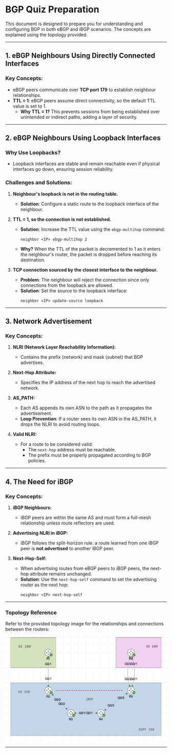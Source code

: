 # BGP Quiz Preparation

This document is designed to prepare you for understanding and configuring BGP in both eBGP and iBGP scenarios. The concepts are explained using the topology provided.

---

## 1. eBGP Neighbours Using Directly Connected Interfaces

### Key Concepts:
- eBGP peers communicate over **TCP port 179** to establish neighbour relationships.
- **TTL = 1**: eBGP peers assume direct connectivity, so the default TTL value is set to 1.
  - **Why TTL = 1?** This prevents sessions from being established over unintended or indirect paths, adding a layer of security.

---

## 2. eBGP Neighbours Using Loopback Interfaces

### Why Use Loopbacks?
- Loopback interfaces are stable and remain reachable even if physical interfaces go down, ensuring session reliability.

### Challenges and Solutions:
1. **Neighbour's loopback is not in the routing table.**
   - **Solution**: Configure a static route to the loopback interface of the neighbour.

2. **TTL = 1, so the connection is not established.**
   - **Solution**: Increase the TTL value using the `ebgp-multihop` command:
     ```plaintext
     neighbor <IP> ebgp-multihop 2
     ```
   - **Why?** When the TTL of the packet is decremented to 1 as it enters the neighbour's router, the packet is dropped before reaching its destination.

3. **TCP connection sourced by the closest interface to the neighbour.**
   - **Problem**: The neighbour will reject the connection since only connections from the loopback are allowed.
   - **Solution**: Set the source to the loopback interface:
     ```plaintext
     neighbor <IP> update-source loopback
     ```

---

## 3. Network Advertisement

### Key Concepts:
1. **NLRI (Network Layer Reachability Information):**
   - Contains the prefix (network) and mask (subnet) that BGP advertises.

2. **Next-Hop Attribute:**
   - Specifies the IP address of the next hop to reach the advertised network.

3. **AS_PATH:**
   - Each AS appends its own ASN to the path as it propagates the advertisement.
   - **Loop Prevention**: If a router sees its own ASN in the AS_PATH, it drops the NLRI to avoid routing loops.

4. **Valid NLRI:**
   - For a route to be considered valid:
     - The `next-hop` address must be reachable.
     - The prefix must be properly propagated according to BGP policies.

---

## 4. The Need for iBGP

### Key Concepts:
1. **iBGP Neighbours:**
   - iBGP peers are within the same AS and must form a full-mesh relationship unless route reflectors are used.

2. **Advertising NLRI in iBGP:**
   - iBGP follows the split-horizon rule: a route learned from one iBGP peer is **not advertised** to another iBGP peer.

3. **Next-Hop-Self:**
   - When advertising routes from eBGP peers to iBGP peers, the next-hop attribute remains unchanged.
   - **Solution**: Use the `next-hop-self` command to set the advertising router as the next hop:
     ```plaintext
     neighbor <IP> next-hop-self
     ```

---

### Topology Reference

Refer to the provided topology image for the relationships and connections between the routers:
![Topology Diagram](img/eBGP-iBGP.png)

---